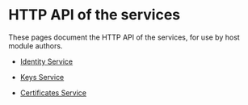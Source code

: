 # HTTP API of the services

These pages document the HTTP API of the services, for use by host module authors.

- [Identity Service](identity-service.md)

- [Keys Service](keys-service.md)

- [Certificates Service](certificates-service.md)

